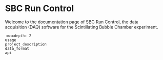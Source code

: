 # SBC Run Control

Welcome to the documentation page of SBC Run Control, the data acquisition (DAQ) software for the Scintillating Bubble Chamber experiment.

```{toctree}
:maxdepth: 2
usage
project_description
data_format
api
```
